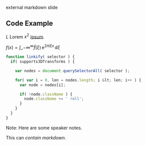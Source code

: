 external markdown slide

## Code Example

$L$ Lorem $x^2$ [ipsum](https://en.wikipedia.org/wiki/Lorem_ipsum#Example_text).

$f(x) = \int\_{-\infty}^\infty \hat f(\xi)\,\mathrm{e}^{2 \pi i \xi x} \,\mathrm{d}\xi$

```javascript
function linkify( selector ) {
  if( supports3DTransforms ) {

    var nodes = document.querySelectorAll( selector );

    for( var i = 0, len = nodes.length; i &lt; len; i++ ) {
      var node = nodes[i];

      if( !node.className ) {
        node.className += ' roll';
      }
    }
  }
}
```

Note:
Here are some speaker notes.

This can *contain markdown*.
